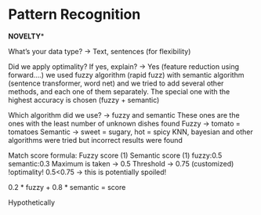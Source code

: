 # Pattern Recognition
**NOVELTY***

What’s your data type? -> Text, sentences (for flexibility)

Did we apply optimality? If yes, explain? -> Yes (feature reduction using forward….) we used fuzzy algorithm (rapid fuzz) with semantic algorithm (sentence transformer, word net) and we tried to add several other methods, and each one of them separately. The special one with the highest accuracy is chosen (fuzzy + semantic)

Which algorithm did we use? -> fuzzy and semantic 
These ones are the ones with the least number of unknown dishes found 
Fuzzy -> tomato = tomatoes 
Semantic -> sweet = sugary, hot = spicy
KNN, bayesian and other algorithms were tried but incorrect results were found

Match score formula:
Fuzzy score (1)
Semantic score (1)
fuzzy:0.5
semantic:0.3
Maximum is taken -> 0.5
Threshold -> 0.75 (customized) !optimality!
0.5<0.75 -> this is potentially spoiled!


0.2 * fuzzy + 0.8 * semantic = score 

Hypothetically
